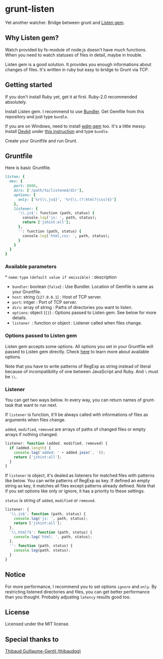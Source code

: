 # grunt-listen

Yet another watcher. Bridge between grunt and [Listen gem](https://github.com/guard/listen).


## Why Listen gem?

Watch provided by fs-module of node.js doesn't have much functions. When you need to watch statuses of files in detail, maybe in trouble.

Listen gem is a good solution. It provides you enough informations about changes of files. It's written in ruby but easy to bridge to Grunt via TCP.


## Getting started

If you don't install Ruby yet, get it at first. Ruby-2.0 recommended absolutely.

Install Listen gem. I recommend to use [Bundler](http://bundler.io). Get Gemfile from this repository and just type `bundle`.

If you are on Windows, need to install [wdm gem](https://github.com/Maher4Ever/wdm) too. It's a little messy. Install [Devkit](http://rubyinstaller.org/downloads/) under [this instruction](https://github.com/oneclick/rubyinstaller/wiki/Development-Kit) and type `bundle`.

Create your Gruntfile and run Grunt.


## Gruntfile

Here is basic Gruntfile.

```ruby
listen: {
  dev: {
    port: 8888,
    dirs: ['/path/to/listened/dir'],
    options: {
      only: ['%r{\\.js$}', '%r{\\.(?:html?|css)$}']
    },
    listener: {
      '\\.js$': function (path, status) {
        console.log('js: ', path, status);
        return ['jshint:all'];
      },
      '': function (path, status) {
        console.log('html,css: ', path, status);
      }
    }
  }
}
```

### Available parameters

\* `name`: `type` `(default value if omissible)` : description

* `bundler`: boolean (`false`) : Use Bundler. Location of Gemfile is same as your Gruntfile.
* `host`: string (`127.0.0.1`) : Host of TCP server.
* `port`: intger : Port of TCP server.
* `dirs`: array of string : Paths of directories you want to listen.
* `options`: object (`{}`) : Options passed to Listen gem. See below for more details.
* `listener `: function or object : Listener called when files change.


### Options passed to Listen gem

Listen gem accepts some options. All options you set in your Gruntfile will passed to Listen gem directly. Check [here](https://github.com/guard/listen#options) to learn more about available options.

Note that you have to write patterns of RegExp as string instead of literal because of incompatibility of one between JavaScript and Ruby. And `\` must be `\\`.


### Listener

You can get two ways below. In every way, you can return names of grunt-task that want to run next.

If `listener` is function, it'll be always called with  informations of files as arguments when files change.

`added`, `modified`, `removed` are arrays of paths of changed files or empty arrays if nothing changed.

```js
listener: function (added, modified, removed) {
  if (added.length) {
    console.log('added: ' + added.join(', '));
    return ['jshint:all'];
  }
}
```

If `listener` is object, it's dealed as listeners for matched files with patterns like below. You can write patterns of RegExp as key. If defined an empty string as key, it matches all files except patterns already defined. Note that if you set options like only or ignore, it has a priority to these settings.

`status` is string of `added`, `modified` or `removed`.

```js
listener: {
  '\\.js$': function (path, status) {
    console.log('js: ', path, status);
    return ['jshint:all'];
  },
  '\\.html?$': function (path, status) {
    console.log('html: ', path, status);
  },
  '': function (path, status) {
    console.log(path, status);
  }
}
```


## Notice

For more performance, I recommend you to set options `ignore` and `only`. By restricting listened directories and files, you can get better performance than you thought. Probably adjusting `latency` results good too.


## License

Licensed under the MIT license.


## Special thanks to

[Thibaud Guillaume-Gentil (thibaudgg)](https://github.com/guard/listen)

